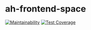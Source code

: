 # ah-frontend-space
[![Maintainability](https://api.codeclimate.com/v1/badges/9b2f555288730e8a26b4/maintainability)](https://codeclimate.com/github/andela/ah-frontend-space/maintainability)
[![Test Coverage](https://api.codeclimate.com/v1/badges/9b2f555288730e8a26b4/test_coverage)](https://codeclimate.com/github/andela/ah-frontend-space/test_coverage)
